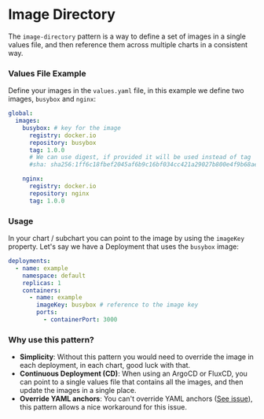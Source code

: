# Image Directory

The `image-directory` pattern is a way to define a set of images in a single values file, and then reference them across multiple charts in a consistent way.

### Values File Example

Define your images in the `values.yaml` file, in this example we define two images, `busybox` and `nginx`:

```yaml
global:
  images:
    busybox: # key for the image
      registry: docker.io
      repository: busybox
      tag: 1.0.0
      # We can use digest, if provided it will be used instead of tag
      #sha: sha256:1ff6c18fbef2045af6b9c16bf034cc421a29027b800e4f9b68ae9b1cb3e9ae07

    nginx:
      registry: docker.io
      repository: nginx
      tag: 1.0.0
```

### Usage

In your chart / subchart you can point to the image by using the `imageKey` property.
Let's say we have a Deployment that uses the `busybox` image:

```yaml
deployments:
  - name: example
    namespace: default
    replicas: 1
    containers:
      - name: example
        imageKey: busybox # reference to the image key
        ports:
          - containerPort: 3000
```

### Why use this pattern?

- **Simplicity**: Without this pattern you would need to override the image in each deployment, in each chart, good luck with that.
- **Continuous Deployment (CD)**: When using an ArgoCD or FluxCD, you can point to a single values file that contains all the images, and then update the images in a single place.
- **Override YAML anchors**: You can't override YAML anchors ([See issue](https://github.com/helm/helm/issues/2336#issuecomment-297839969)), this pattern allows a nice workaround for this issue.
